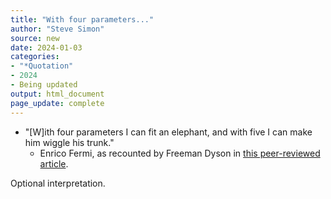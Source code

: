 ```yaml
---
title: "With four parameters..."
author: "Steve Simon"
source: new
date: 2024-01-03
categories:
- "*Quotation"
- 2024
- Being updated
output: html_document
page_update: complete
---
```


+ "[W]ith four parameters I can fit an elephant, and with five I can make him wiggle his trunk."
  + Enrico Fermi, as recounted by Freeman Dyson in [this peer-reviewed article][dys1].
  
[dys1]: https://www.nature.com/articles/427297a

<!---More--->

Optional interpretation.